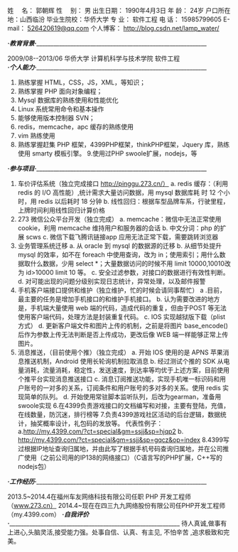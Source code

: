 姓　  名：  郭朝辉
性　  别：  男
出生日期：  1990年4月3日
年    龄：  24岁
户口所在地：山西临汾
毕业生院校：华侨大学
专    业：  软件工程
电    话：  15985799605
E-mail：     526420619@qq.com
个人博客：  http://blog.csdn.net/lamp_water/

___·教育背景·_______________________________________________________________

2009/08--2013/06    华侨大学     计算机科学与技术学院 软件工程  
___·个人能力·_______________________________________________________________

1. 熟练掌握 HTML，CSS，JS，XML，等知识；
2. 熟练掌握 PHP 面向对象编程；
3. Mysql 数据库的熟练使用和性能优化
4. Linux 系统常用命令和基本操作
5. 能够使用版本控制器 SVN；
6. redis，memcache，apc 缓存的熟练使用
7. vim 熟练使用
8. 熟练掌握赶集 PHP 框架，4399PHP框架，thinkPHP框架，Jquery 库，熟练使用 smarty 模板引擎。
9.使用过PHP swoole扩展，nodejs，等

___·参与项目·_______________________________________________________________

  1. 车价评估系统（独立完成接口  http://pinggu.273.cn/）
    a. redis 缓存：（利用 redis 的 I/O 高性能）,统计需求大量访问数据，用 mysql 数据库耗
时 12 个小时，用 redis 以后耗时 18 分钟
    b. 线性回归：根据车型品牌车系，行驶里程，上牌时间利用线性回归计算价格
2. 273 微信公众平台开发（独立完成）
    a. memcache：微信中无法正常使用 cookie，利用 memcache 维持用户和服务器的会话
    b. 中文分词：php 的扩展 scws
    c. 微信下载飞腾讯链接app 应用无法正常下载，需要跳转浏览器
3. 业务管理系统迁移
    a. 从 oracle 到 mysql 的数据源的迁移
    b. 从细节处提升 mysql 的效率，如不在 foreach 中使用查询，改为 in；使用索引；用什么数据取什么数据，少用 select *；大量数据访问的时候不用 limit 10000,10010改为 id>10000 limit 10 等。
    c. 安全过滤参数，对接口的数据进行有效性判断。
    d. 对可能出现的问题分级别实现日志统计，异常处理，以及邮件报警
4. 手机客户端接口提供和维护（独立维护，忙的时候会请同事帮忙）
    a .目前，最主要的任务是增加手机接口的和维护手机接口。
    b. 认为需要改进的地方是，手机端大量使用 web 端的代码，造成代码的重复，但由于POST 等无法使用客户端代码，处理方法是封装重复代码。
    c. IOS 实现越狱版下载（plist 方式）
    d. 更新客户端文件和图片上传的机制，之前是将图片 base_encode()后作为参数上传无法判断是否上传成功，更改后像 WEB 端一样能够正常上传图片。
5. 消息推送，（目前使用个推）（独立完成）
    a. 开始 IOS 使用的是 APNS 苹果消息推送机制，Android 使用长轮询机制拉取消息
    b. 经过测试个推的 SDK 从电量消耗，流量消耗，稳定性，发送速度，到达率等均优于上述方案，目前使用个推平台实现消息推送接口
    c. 消息订阅推送功能，实现手机唯一标识码和用户账号的一对多的关系，订阅条件和用户账号的多对多的关系。使用 redis 实现简单的队列。
    d. 开始使用常驻脚本监听队列，后改为gearman，准备用swoole实现
6.在4399负责游戏接口的文档编写和对接，主要有登陆，充值，在线数量，防沉迷，排行榜等
7.负责4399游戏社区活动的后台逻辑，数据统计，抽奖概率设计，礼包码的发放等。
代表性例子：
	a.http://my.4399.com/?ct=special&gm=ssjj&sp=hjqp2
	b. http://my.4399.com/?ct=special&gm=ssjj&sp=gqcz&op=index
8.4399写过根据IP地址查询归属地，并由此写了根据手机号码查询归属地，并在公司推广使用（之前公司用的IP138的网络接口）（C语言写的PHP扩展，C++写的nodejs包）

___·工作经历·_______________________________________________________________

2013.5~2014.4在福州车友网络科技有限公司任职 PHP 开发工程师       （www.273.cn）
2014.4~现在在四三九九网络股份有限公司任PHP开发工程师（my.4399.com）
___·自我评价·_______________________________________________________________
待人真诚,做事有上进心,头脑灵活,接受能力强。处事自信、认真、有主见, 不怕辛苦 ,追求极致和完美。

